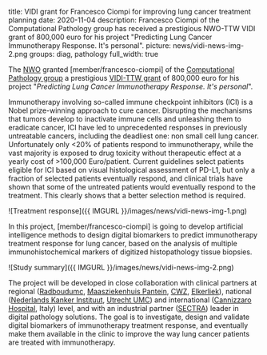 title: VIDI grant for Francesco Ciompi for improving lung cancer treatment planning
date: 2020-11-04
description: Francesco Ciompi of the Computational Pathology group has received a prestigious NWO-TTW VIDI grant of 800,000 euro for his project "Predicting Lung Cancer Immunotherapy Response. It's personal". 
picture: news/vidi-news-img-2.png
groups: diag, pathology
full_width: true

The [NWO](https://www.nwo.nl/en) granted [member/francesco-ciompi] of the [Computational Pathology group](https://www.computationalpathologygroup.eu/) a prestigious [VIDI-TTW grant](https://www.nwo.nl/calls/nwo-talentprogramma-vidi-toegepaste-en-technische-wetenschappen-ttw) of 800,000 euro for his project "<i>Predicting Lung Cancer Immunotherapy Response. It's personal</i>". 

Immunotherapy involving so-called immune checkpoint inhibitors (ICI) is a Nobel prize-winning approach to cure cancer. Disrupting the mechanisms that tumors develop to inactivate immune cells and unleashing them to eradicate cancer, ICI have led to unprecedented responses in previously untreatable cancers, including the deadliest one: non small cell lung cancer. Unfortunately only <20% of patients respond to immunotherapy, while the vast majority is exposed to drug toxicity without therapeutic effect at a yearly cost of >100,000 Euro/patient. Current guidelines select patients eligible for ICI based on visual histological assessment of PD-L1, but only a fraction of selected patients eventually respond, and clinical trials have shown that some of the untreated patients would eventually respond to the treatment. This clearly shows that a better selection method is required.

![Treatment response]({{ IMGURL }}/images/news/vidi-news-img-1.png)

In this project, [member/francesco-ciompi] is going to develop artificial intelligence methods to design digital biomarkers to predict immunotherapy treatment response for lung cancer, based on the analysis of multiple immunohistochemical markers of digitized histopathology tissue biopsies. 

![Study summary]({{ IMGURL }}/images/news/vidi-news-img-2.png)

The project will be developed in close collaboration with clinical partners at regional ([Radboudumc](https://www.radboudumc.nl/patientenzorg), [Maasziekenhuis Pantein](https://www.maasziekenhuispantein.nl/), [CWZ](https://www.cwz.nl/), [Elkerliek](https://www.elkerliek.nl/Elkerliek)), national ([Nederlands Kanker Instituut](https://www.nki.nl/), [Utrecht UMC](https://www.umcutrecht.nl/nl)) and international ([Cannizzaro Hospital](https://www.aocannizzaro.it/utente/reparti-e-servizi/anatomia-patologica/), Italy) level, and with an industrial partner ([SECTRA](https://medical.sectra.com/product/sectra-digital-pathology-solution/)) leader in digital pathology solutions. The goal is to investigate, design and validate digital biomarkers of immunotherapy treatment response, and eventually make them available in the clinic to improve the way lung cancer patients are treated with immunotherapy.
